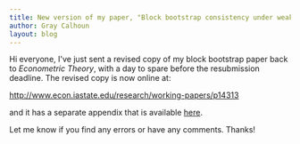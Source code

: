 ```yaml
---
title: New version of my paper, "Block bootstrap consistency under weak assumptions"
author: Gray Calhoun
layout: blog
---
```


Hi everyone, I've just sent a revised copy of my block bootstrap paper
back to *Econometric Theory*, with a day to spare before the
resubmission deadline. The revised copy is now online at:

<http://www.econ.iastate.edu/research/working-papers/p14313>

and it has a separate appendix that is available
[here](dl/calhoun-bootstrap-appendix.pdf).

Let me know if you find any errors or have any comments. Thanks!